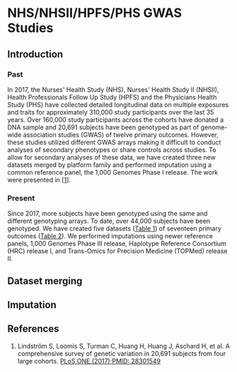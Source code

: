 # NHS/NHSII/HPFS/PHS GWAS Studies

## Introduction

### Past

In 2017, the Nurses' Health Study (NHS), Nurses' Health Study II (NHSII), Health Professionals Follow
Up Study (HPFS) and the Physicians Health Study (PHS) have collected detailed longitudinal
data on multiple exposures and traits for approximately 310,000 study participants
over the last 35 years. Over 160,000 study participants across the cohorts have donated a DNA sample and
20,691 subjects have been genotyped as part of genome-wide association studies (GWAS)
of twelve primary outcomes. However, these studies utilized different GWAS arrays making
it difficult to conduct analyses of secondary phenotypes or share controls across studies. 
To allow for secondary analyses of these data, we have created three new datasets merged
by platform family and performed imputation using a common reference panel, the 1,000 Genomes
Phase I release. The work were presented in
[[1](https://www.ncbi.nlm.nih.gov/pmc/articles/PMC5354293/ "Lindström S, Loomis S, Turman C, Huang H, Huang J, Aschard H, et al. A comprehensive survey of genetic variation in 20,691 subjects from four large cohorts. PLoS ONE.(2017);PMID: 28301549")].

### Present

Since 2017, more subjects have been genotyped using the same and different genotyping arrays. 
To date, over 44,000 subjects have been genotyped. We have created five datasets 
([Table 1](https://docs.google.com/spreadsheets/d/1i8Tl8p1VM2HMXRtavLaLsO1wxT_JeWH-vtNW7aKhnpw/edit?usp=sharing "Table 1. Numbers of GWAS samples in NHS/NHSII/HPFS/PHS cohorts"))
of seventeen primary outcomes 
([Table 2](https://docs.google.com/spreadsheets/d/1PLOWKqM6Lb15C3e7IIM1VwsAT7H0VJ1QWsVNZSgGitw/edit?usp=sharing "Table 2. GWAS datasets in NHS/NHSII/HPFS/PHS cohorts")).
We performed imputations using newer reference panels, 1,000 Genomes Phase III release, 
Haplotype Reference Consortium (HRC) release I, and Trans-Omics for Precision Medicine (TOPMed) release II. 

## Dataset merging

## Imputation

## References
1. Lindström S, Loomis S, Turman C, Huang H, Huang J, Aschard H, et al. A comprehensive survey of 
genetic variation in 20,691 subjects from four large cohorts.
[PLoS ONE.(2017);PMID: 28301549](https://www.ncbi.nlm.nih.gov/pmc/articles/PMC5354293/)


